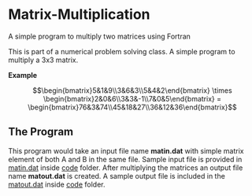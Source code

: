 # Matrix-Multiplication

A simple program to multiply two matrices using Fortran

This is part of a numerical problem solving class. A simple program to multiply a 3x3 matrix. 

**Example**

```math
\begin{bmatrix}5&1&9\\3&6&3\\5&4&2\end{bmatrix} \times \begin{bmatrix}2&0&6\\3&3&-1\\7&0&5\end{bmatrix} =
\begin{bmatrix}76&3&74\\45&18&27\\36&12&36\end{bmatrix}
```
## The Program

This program would take an input file name **matin.dat** with simple matrix element of both A and B in the same file. Sample input file is provided in [matin.dat](/code/matin.dat) inside [code](/code/) folder. After multiplying the matrices an output file name **matout.dat** is created. A sample output file is included in the [matout.dat](/code/matout.dat) inside [code](/code/) folder.
